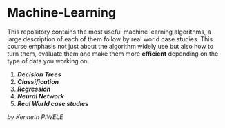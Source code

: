# Machine-Learning
This repository contains the most useful machine learning algorithms, a large description of each of them follow by real world case studies.
This course emphasis not just about the algorithm widely use but also how to turn them, evaluate them and make them more <b>efficient</b> depending on the type of data you working on.<br>
<title>Syllabus</title>

1. <b><i>Decision Trees</i></b><br>
2. <b><i>Classification</i></b><br>
3. <b><i>Regression</i></b><br>
4. <b><i>Neural Network</i></b><br>
5. <b><i>Real World case studies</i></b><br>

<right><i>by Kenneth PIWELE</i></right>
